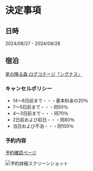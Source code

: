 # 決定事項

## 日時

2024/08/27 - 2024/08/28

## 宿泊

[星の降る森 ログコテージ「シグナス」](https://www.star-forest.com/pages/108/)

### キャンセルポリシー

- 14～8日前まで・・・基本料金の20％
- 7～5日前まで・・・同50％
- 4～3日前まで・・・同70％
- 2日前および前日・・・同80％
- 当日および不泊・・・同100％

### 予約内容

[予約確認ページ](https://www.nap-camp.com/identity/users/reservations/110618631?ref_host=widget&campsite_id=10767)

![予約詳細スクリーンショット](image.png)
